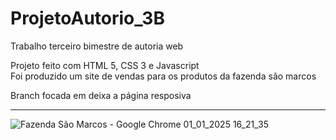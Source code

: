 # ProjetoAutorio_3B
 Trabalho terceiro bimestre de autoria web

 Projeto feito com HTML 5, CSS 3 e Javascript<br>
 Foi produzido um site de vendas para os produtos da fazenda são marcos

 Branch focada em deixa a página resposiva
 ***
![Fazenda São Marcos - Google Chrome 01_01_2025 16_21_35](https://github.com/user-attachments/assets/2ab2f172-5d06-4e9a-9bee-495e7fc16035)
